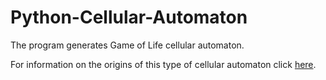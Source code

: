 # Python-Cellular-Automaton

The program generates Game of Life cellular automaton.

For information on the origins of this type of cellular automaton click [here](https://en.wikipedia.org/wiki/Conway%27s_Game_of_Life).
